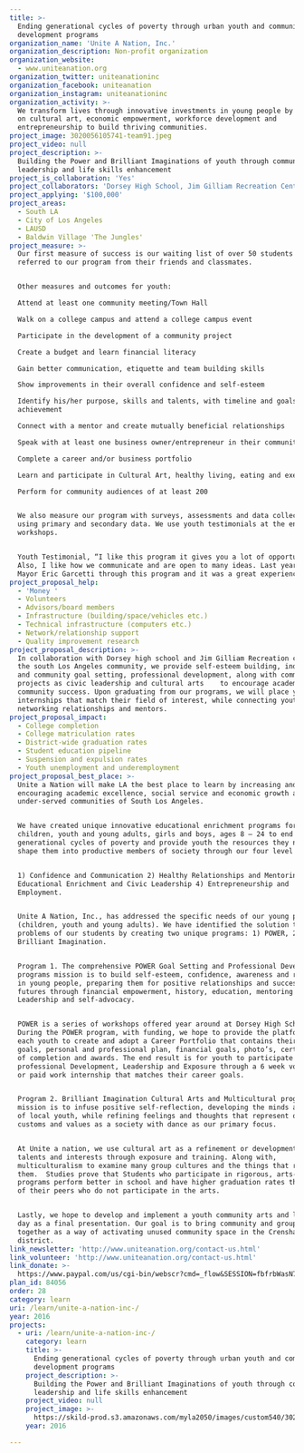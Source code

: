 ```yaml
---
title: >-
  Ending generational cycles of poverty through urban youth and community
  development programs 
organization_name: 'Unite A Nation, Inc.'
organization_description: Non-profit organization
organization_website:
  - www.uniteanation.org
organization_twitter: uniteanationinc
organization_facebook: uniteanation
organization_instagram: uniteanationinc
organization_activity: >-
  We transform lives through innovative investments in young people by focusing
  on cultural art, economic empowerment, workforce development and
  entrepreneurship to build thriving communities.
project_image: 3020056105741-team91.jpeg
project_video: null
project_description: >-
  Building the Power and Brilliant Imaginations of youth through community
  leadership and life skills enhancement
project_is_collaboration: 'Yes'
project_collaborators: 'Dorsey High School, Jim Gilliam Recreation Center'
project_applying: '$100,000'
project_areas:
  - South LA
  - City of Los Angeles
  - LAUSD
  - Baldwin Village 'The Jungles'
project_measure: >-
  Our first measure of success is our waiting list of over 50 students who are
  referred to our program from their friends and classmates.


  Other measures and outcomes for youth:

  Attend at least one community meeting/Town Hall

  Walk on a college campus and attend a college campus event

  Participate in the development of a community project

  Create a budget and learn financial literacy

  Gain better communication, etiquette and team building skills

  Show improvements in their overall confidence and self-esteem

  Identify his/her purpose, skills and talents, with timeline and goals of
  achievement

  Connect with a mentor and create mutually beneficial relationships

  Speak with at least one business owner/entrepreneur in their community

  Complete a career and/or business portfolio 

  Learn and participate in Cultural Art, healthy living, eating and exercise 

  Perform for community audiences of at least 200


  We also measure our program with surveys, assessments and data collection by
  using primary and secondary data. We use youth testimonials at the end of the
  workshops. 


  Youth Testimonial, “I like this program it gives you a lot of opportunity.
  Also, I like how we communicate and are open to many ideas. Last year I met
  Mayor Eric Garcetti through this program and it was a great experience.” Dayja
project_proposal_help:
  - 'Money '
  - Volunteers
  - Advisors/board members
  - Infrastructure (building/space/vehicles etc.)
  - Technical infrastructure (computers etc.)
  - Network/relationship support
  - Quality improvement research
project_proposal_description: >-
  In collaboration with Dorsey high school and Jim Gilliam Recreation center; in
  the south Los Angeles community, we provide self-esteem building, individual
  and community goal setting, professional development, along with community
  projects as civic leadership and cultural arts    to encourage academic and
  community success. Upon graduating from our programs, we will place youth in
  internships that match their field of interest, while connecting youth to
  networking relationships and mentors.
project_proposal_impact:
  - College completion
  - College matriculation rates
  - District-wide graduation rates
  - Student education pipeline
  - Suspension and expulsion rates
  - Youth unemployment and underemployment
project_proposal_best_place: >-
  Unite a Nation will make LA the best place to learn by increasing and
  encouraging academic excellence, social service and economic growth among
  under-served communities of South Los Angeles. 


  We have created unique innovative educational enrichment programs for
  children, youth and young adults, girls and boys, ages 8 – 24 to end
  generational cycles of poverty and provide youth the resources they need to
  shape them into productive members of society through our four level approach:


  1) Confidence and Communication 2) Healthy Relationships and Mentoring 3)
  Educational Enrichment and Civic Leadership 4) Entrepreneurship and
  Employment.


  Unite A Nation, Inc., has addressed the specific needs of our young people
  (children, youth and young adults). We have identified the solution to the
  problems of our students by creating two unique programs: 1) POWER, 2)
  Brilliant Imagination.


  Program 1. The comprehensive POWER Goal Setting and Professional Development
  programs mission is to build self-esteem, confidence, awareness and resiliency
  in young people, preparing them for positive relationships and successful
  futures through financial empowerment, history, education, mentoring and civic
  Leadership and self-advocacy. 


  POWER is a series of workshops offered year around at Dorsey High School.
  During the POWER program, with funding, we hope to provide the platform for
  each youth to create and adopt a Career Portfolio that contains their life
  goals, personal and professional plan, financial goals, photo’s, certificates
  of completion and awards. The end result is for youth to participate in
  professional Development, Leadership and Exposure through a 6 week volunteer
  or paid work internship that matches their career goals. 


  Program 2. Brilliant Imagination Cultural Arts and Multicultural program's
  mission is to infuse positive self-reflection, developing the minds and health
  of local youth, while refining feelings and thoughts that represent our
  customs and values as a society with dance as our primary focus.


  At Unite a nation, we use cultural art as a refinement or development of
  talents and interests through exposure and training. Along with,
  multiculturalism to examine many group cultures and the things that represent
  them.  Studies prove that Students who participate in rigorous, arts-based
  programs perform better in school and have higher graduation rates than that
  of their peers who do not participate in the arts.


  Lastly, we hope to develop and implement a youth community arts and leadership
  day as a final presentation. Our goal is to bring community and groups
  together as a way of activating unused community space in the Crenshaw
  district.
link_newsletter: 'http://www.uniteanation.org/contact-us.html'
link_volunteer: 'http://www.uniteanation.org/contact-us.html'
link_donate: >-
  https://www.paypal.com/us/cgi-bin/webscr?cmd=_flow&SESSION=fbfrbWasN7UwvAtj_S-thU6yPznNOUaBV_npeODH4Gi7Db_KGYaMrav24f8&dispatch=5885d80a13c0db1f8e263663d3faee8d4fe1dd75ca3bd4f11d72275b28239088
plan_id: 84056
order: 28
category: learn
uri: /learn/unite-a-nation-inc-/
year: 2016
projects:
  - uri: /learn/unite-a-nation-inc-/
    category: learn
    title: >-
      Ending generational cycles of poverty through urban youth and community
      development programs 
    project_description: >-
      Building the Power and Brilliant Imaginations of youth through community
      leadership and life skills enhancement
    project_video: null
    project_image: >-
      https://skild-prod.s3.amazonaws.com/myla2050/images/custom540/3020056105741-team91.jpeg
    year: 2016

---
```

